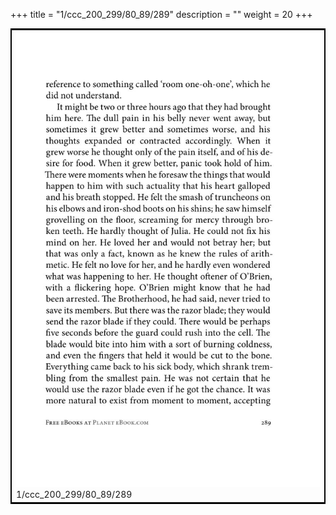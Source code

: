 +++
title = "1/ccc_200_299/80_89/289"
description = ""
weight = 20
+++

<table style="border:2px solid black;max-width:800px;max-height:800px;" 
><tr><td><img class="center-fit-jpg"
src="/jpg_/out_jpg_1984__289.jpg"  >1/ccc_200_299/80_89/289</img></td></tr></table>